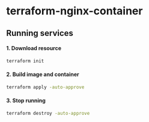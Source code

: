 # terraform-nginx-container

## Running services
#### 1. Download resource
```bash
terraform init
```
#### 2. Build image and container
```bash
terraform apply -auto-approve
```
#### 3. Stop running
```bash
terraform destroy -auto-approve
```
